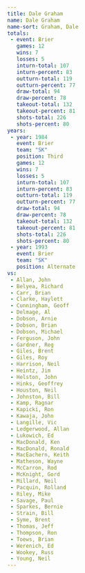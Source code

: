 ```yaml
---
title: Dale Graham
name: Dale Graham
name-sort: Graham, Dale
totals:
 - event: Brier
   games: 12
   wins: 7
   losses: 5
   inturn-total: 107
   inturn-percent: 83
   outturn-total: 119
   outturn-percent: 77
   draw-total: 94
   draw-percent: 78
   takeout-total: 132
   takeout-percent: 81
   shots-total: 226
   shots-percent: 80
years:
 - year: 1984
   event: Brier
   team: "SK"
   position: Third
   games: 12
   wins: 7
   losses: 5
   inturn-total: 107
   inturn-percent: 83
   outturn-total: 119
   outturn-percent: 77
   draw-total: 94
   draw-percent: 78
   takeout-total: 132
   takeout-percent: 81
   shots-total: 226
   shots-percent: 80
 - year: 1993
   event: Brier
   team: "SK"
   position: Alternate
vs:
 - Allan, John
 - Belyea, Richard
 - Carr, Brian
 - Clarke, Haylett
 - Cunningham, Geoff
 - Delmage, Al
 - Dobson, Arnie
 - Dobson, Brian
 - Dobson, Michael
 - Ferguson, John
 - Gardner, Reg
 - Giles, Brent
 - Giles, Roy
 - Harrison, Neil
 - Heintz, Jim
 - Helston, John
 - Hinks, Geoffrey
 - Houston, Neil
 - Johnston, Bill
 - Kamp, Ragnar
 - Kapicki, Ron
 - Kawaja, John
 - Langille, Vic
 - Ledgerwood, Allan
 - Lukowich, Ed
 - MacDonald, Ken
 - MacDonald, Ronald
 - MacEachern, Keith
 - Matheson, Wayne
 - McCarron, Rod
 - McKnight, Gord
 - Millard, Neil
 - Pacquin, Rolland
 - Riley, Mike
 - Savage, Paul
 - Sparkes, Bernie
 - Strain, Bill
 - Syme, Brent
 - Thomas, Jeff
 - Thompson, Ron
 - Toews, Brian
 - Werenich, Ed
 - Wookey, Russ
 - Young, Neil
---
```

